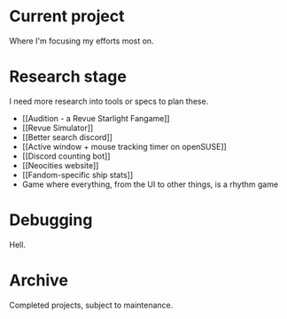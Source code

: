 
# Current project
Where I'm focusing my efforts most on.

# Research stage
I need more research into tools or specs to plan these.
- [[Audition - a Revue Starlight Fangame]]
- [[Revue Simulator]]
- [[Better search discord]]
- [[Active window + mouse tracking timer on openSUSE]]
- [[Discord counting bot]]
- [[Neocities website]]
- [[Fandom-specific ship stats]]
- Game where everything, from the UI to other things, is a rhythm game
# Debugging
Hell.

# Archive
Completed projects, subject to maintenance.